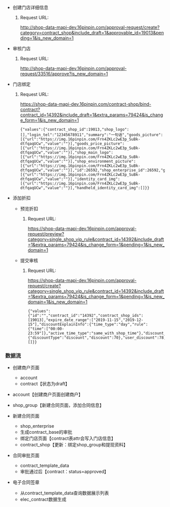 * 创建门店详细信息

  1. Request URL: 

     http://shop-data-mapi-dev.16pinpin.com/approval-request/create?category=contract_shop&include_draft=1&approvable_id=19013&pending=1&is_new_domain=1

* 审核门店

  1. Request URL: 

     http://shop-data-mapi-dev.16pinpin.com/approval-request/33516/approve?is_new_domain=1







* 门店绑定

  1. Request URL: 

     https://shop-data-mapi-dev.16pinpin.com/contract-shop/bind-contract?contract_id=14392&include_draft=1&extra_params=79424&is_change_form=1&is_new_domain=1

     ```
     {"values":{"contract_shop_id":19013,"shop_logo":[],"login_tel":"12345678911","summary":"一句话","goods_picture":[{"url":"https://img.16pinpin.com/Frn4ZKLc2wE3p_SuBk-dtfqaqUCw","value":""}],"goods_price_picture":[{"url":"https://img.16pinpin.com/Frn4ZKLc2wE3p_SuBk-dtfqaqUCw","value":""}],"shop_main_logo":[{"url":"https://img.16pinpin.com/Frn4ZKLc2wE3p_SuBk-dtfqaqUCw","value":""}],"shop_environment_picture":[{"url":"https://img.16pinpin.com/Frn4ZKLc2wE3p_SuBk-dtfqaqUCw","value":""}],"id":26592,"shop_enterprise_id":26592,"group_id":"14399","business_licence":"","enterprise_name":"","bank_card_img":[{"url":"https://img.16pinpin.com/Frn4ZKLc2wE3p_SuBk-dtfqaqUCw","value":""}],"identity_card_img":[{"url":"https://img.16pinpin.com/Frn4ZKLc2wE3p_SuBk-dtfqaqUCw","value":""}],"handheld_identity_card_img":[]}}
     ```

* 添加折扣

  * 预览折扣

    1. Request URL: 

       https://shop-data-mapi-dev.16pinpin.com/approval-request/preview?category=single_shop_vip_rule&contract_id=14392&include_draft=1&extra_params=79424&is_change_form=1&pending=1&is_new_domain=1

  * 提交审核

    1. Request URL: 

       https://shop-data-mapi-dev.16pinpin.com/approval-request/create?category=single_shop_vip_rule&contract_id=14392&include_draft=1&extra_params=79424&is_change_form=1&pending=1&is_new_domain=1&is_new_domain=1

       ```
       {"values":{"id":"","contract_id":"14392","contract_shop_ids":[19013],"expire_date_range":["2019-11-15","2019-12-15"],"discountExplainInfo":{"time_type":"day","rule":{"time":["00:00-23:59"]},"active_time_type":"same_with_shop_time"},"discount_type":"black","ladder_discount":{"discountType":"discount","discount":70},"user_discount":78,"discount_limit":"","highest_discount_type":"none","highest_discount_data":0,"discount_explain":"","discount_file":[]}}
       ```








### 数据流

* 创建商户页面
  * account
  * contract【状态为draft】

* account【创建商户页面创建商户】
* shop_group【新建合同页面，添加合同信息】

* 新建合同页面
  * shop_enterprise
  * 生成contract_base的审批
  * 绑定门店页面【contract表attr会写入门店信息】
  * contract_shop【更新：绑定shop_group和提现资料】
* 合同审批页面
  * contract_template_data
  * 审批通过后【contract：status=approved】
* 电子合同签章
  * 从contract_template_data查询数据展示列表
  * elec_contract数据生成